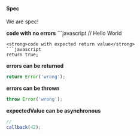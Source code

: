 #### Spec
<p>We are spec!</p>
<strong>code with no errors</strong>
```javascript
// Hello World

```
<strong>code with expected return value</strong>
```javascript
return true;

```
<strong>errors can be returned</strong>
```javascript
return Error('wrong');

```
<strong>errors can be thrown</strong>
```javascript
throw Error('wrong');

```
<strong>expectedValue can be asynchronous</strong>
```javascript
//
callback(42);

```